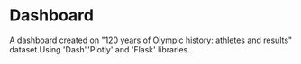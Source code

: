 # Dashboard
A dashboard created on "120 years of Olympic history: athletes and results" dataset.Using 'Dash','Plotly' and 'Flask' libraries.

